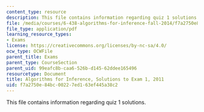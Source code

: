 ```yaml
---
content_type: resource
description: This file contains information regarding quiz 1 solutions.
file: /media/courses/6-438-algorithms-for-inference-fall-2014/f7a2750e84bc00227ed163ef445a38c2_MIT6_438F14_q11_1_sol.pdf
file_type: application/pdf
learning_resource_types:
- Exams
license: https://creativecommons.org/licenses/by-nc-sa/4.0/
ocw_type: OCWFile
parent_title: Exams
parent_type: CourseSection
parent_uid: 99eafc8b-caa6-526b-d145-62ddee165496
resourcetype: Document
title: Algorithms for Inference, Solutions to Exam 1, 2011
uid: f7a2750e-84bc-0022-7ed1-63ef445a38c2
---
```

This file contains information regarding quiz 1 solutions.